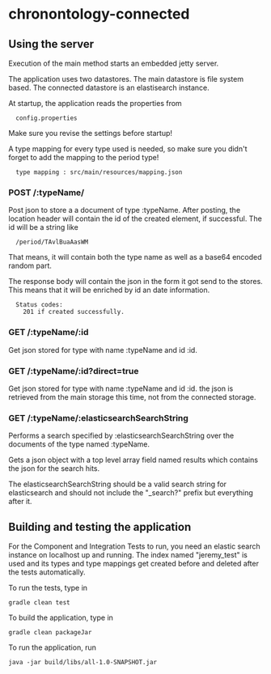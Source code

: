 # chronontology-connected

## Using the server

Execution of the main method starts an embedded 
jetty server.

The application uses two datastores. The main datastore is
file system based. The connected datastore is an elastisearch instance.

At startup, the application reads the properties from 

```
  config.properties
```

Make sure you revise the settings before startup!

A type mapping for every type used is needed, so make sure 
you didn't forget to add the mapping to the period type!
 
```
  type mapping : src/main/resources/mapping.json
```

### POST /:typeName/

Post json to store a a document of type :typeName.
After posting, the location header will contain the id of 
the created element, if successful. The id will be a string like

```
  /period/TAvlBuaAasWM
```  
  
That means, it will contain both the type name as well as a 
base64 encoded random part.

The response body will contain the json in the form it got send
to the stores. This means that it will be enriched by id an date information.

```
  Status codes: 
    201 if created successfully.
```

### GET /:typeName/:id

Get json stored for type with name :typeName and id :id.

### GET /:typeName/:id?direct=true

Get json stored for type with name :typeName and id :id. the json is retrieved from 
the main storage this time, not from the connected storage.

### GET /:typeName/:elasticsearchSearchString

Performs a search specified by :elasticsearchSearchString 
over the documents of the type named :typeName.

Gets a json object with a top level array field named results which
contains the json for the search hits. 

The elasticsearchSearchString should be a valid search string for elasticsearch
and should not include the "_search?" prefix but everything after it.

## Building and testing the application

For the Component and Integration Tests to run, you need an elastic search 
instance on localhost up and running. The index named "jeremy_test" 
is used and its types and type mappings get created before and deleted after the tests automatically.

To run the tests, type in
```
gradle clean test
```

To build the application, type in

```
gradle clean packageJar
```

To run the application, run

```
java -jar build/libs/all-1.0-SNAPSHOT.jar
```




